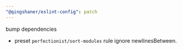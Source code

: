 ```yaml
---
"@qingshaner/eslint-config": patch
---
```


bump dependencies

- preset `perfectionist/sort-modules` rule ignore newlinesBetween.
